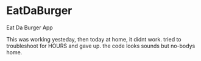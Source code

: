 # EatDaBurger
Eat Da Burger App

This was working yesteday, then today at home, it didnt work. tried to troubleshoot for HOURS and gave up. the code looks sounds but no-bodys home. 
